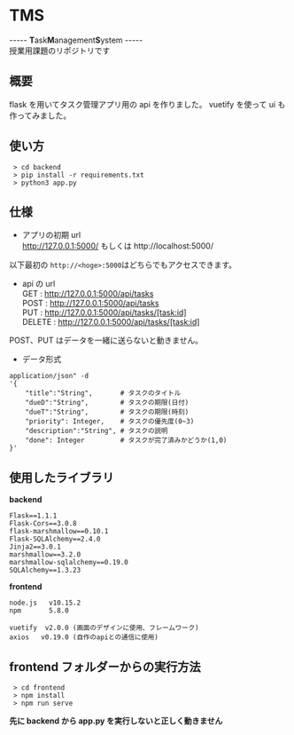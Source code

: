 # TMS

----- **T**ask**M**anagement**S**ystem -----  
授業用課題のリポジトリです

## 概要

flask を用いてタスク管理アプリ用の api を作りました。
vuetify を使って ui も作ってみました。

## 使い方

```
 > cd backend
 > pip install -r requirements.txt
 > python3 app.py
```

## 仕様

- アプリの初期 url  
  http://127.0.0.1:5000/
  もしくは
  http://localhost:5000/

以下最初の `http://<hoge>:5000`はどちらでもアクセスできます。

- api の url  
   GET : http://127.0.0.1:5000/api/tasks  
   POST : http://127.0.0.1:5000/api/tasks  
   PUT : http://127.0.0.1:5000/api/tasks/[task:id]  
   DELETE : http://127.0.0.1:5000/api/tasks/[task:id]

POST、PUT はデータを一緒に送らないと動きません。

- データ形式

```
application/json" -d
'{
    "title":"String",       # タスクのタイトル
    "dueD":"String",        # タスクの期限(日付)
    "dueT":"String",        # タスクの期限(時刻)
    "priority": Integer,    # タスクの優先度(0~3)
    "description":"String", # タスクの説明
    "done": Integer         # タスクが完了済みかどうか(1,0)
}'
```

## 使用したライブラリ

**backend**

```
Flask==1.1.1
Flask-Cors==3.0.8
flask-marshmallow==0.10.1
Flask-SQLAlchemy==2.4.0
Jinja2==3.0.1
marshmallow==3.2.0
marshmallow-sqlalchemy==0.19.0
SQLAlchemy==1.3.23
```

**frontend**

```
node.js   v10.15.2
npm       5.8.0
```

```
vuetify  v2.0.0 (画面のデザインに使用、フレームワーク)
axios   v0.19.0 (自作のapiとの通信に使用)
```

## frontend フォルダーからの実行方法

```
 > cd frontend
 > npm install
 > npm run serve
```

**先に backend から app.py を実行しないと正しく動きません**
